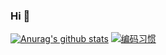 ### Hi 👋

<!--
**chenxiangcai/chenxiangcai** is a ✨ _special_ ✨ repository because its `README.md` (this file) appears on your GitHub profile.

Here are some ideas to get you started:

- 🔭 I’m currently working on ...
- 🌱 I’m currently learning ...
- 👯 I’m looking to collaborate on ...
- 🤔 I’m looking for help with ...
- 💬 Ask me about ...
- 📫 How to reach me: ...
- 😄 Pronouns: ...
- ⚡ Fun fact: ...
-->

[![Anurag's github stats](https://github-readme-stats.vercel.app/api?username=chenxiangcai)](https://github.com/chenxiangcai)
[![编码习惯](https://wakatime.com/share/@cxc/c10b6849-3458-4759-974d-bee626344e88.svg)](https://github.com/chenxiangcai)
